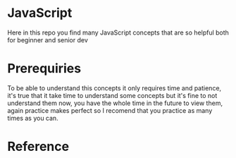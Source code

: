 # JavaScript

Here in this repo you find many JavaScript concepts that are so helpful both for beginner and senior dev

# Prerequiries

To be able to understand this concepts it only requires time and patience, it's true that it take time to understand
some concepts but it's fine to not understand them now, you have the whole time in the future to view them,
again practice makes perfect so I recomend that you practice as many times as you can.

# Reference
